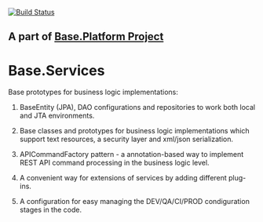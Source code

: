 [![Build Status](https://travis-ci.org/anr-ru/base.services.svg?branch=master)](https://travis-ci.org/anr-ru/base.services)

## A part of [Base.Platform Project](https://github.com/anr-ru/base.platform.parent)

# Base.Services

Base prototypes for business logic implementations:

1. BaseEntity (JPA), DAO configurations and repositories to work both local and JTA environments.

2. Base classes and prototypes for business logic implementations which support text resources, a security layer
   and xml/json serialization.
   
3. APICommandFactory pattern - a annotation-based way to implement REST API command processing in the business logic level.

4. A convenient way for extensions of services by adding different plug-ins. 

5. A configuration for easy managing the DEV/QA/CI/PROD condiguration stages in the code.
 